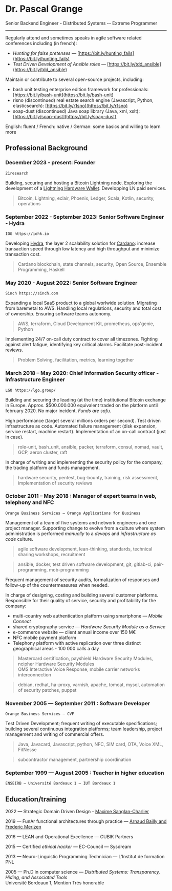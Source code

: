 Dr. Pascal Grange
=================

Senior Backend Engineer - Distributed Systems -- Extreme Programmer

<!--
> <email> phone number \
> postal address
-->

---

Regularly attend and sometimes speaks in agile software related conferences including (in french):

* *Hunting for false pretenses* — [https://bit.ly/hunting_fails](https://bit.ly/hunting_fails)
* *Test Driven Development of Ansible roles* — [https://bit.ly/tdd_ansible](https://bit.ly/tdd_ansible)

Maintain or contribute to several open-source projects, including:

* bash unit testing enterprise edition framework for professionals: [https://bit.ly/bash-unit](https://bit.ly/bash-unit)
* risno (discontinued) real estate search engine (Javascript, Python, elasticsearch): [https://bit.ly/r1sno](https://bit.ly/r1sno)
* soap-dust (discontinued) Java soap library (Java, xml, xslt): [https://bit.ly/soap-dust](https://bit.ly/soap-dust)

English: fluent / French: native / German: some basics and willing to learn more

Professional Background
-----------------------

### December 2023 - present: Founder

    21research

Building, securing and hosting a Bitcoin Lightning node. Exploring the development of a [Lightning Hardware Wallet](https://delvingbitcoin.org/t/lightning-hardware-wallet/555). Developping LN paid services.

> Bitcoin, Lightning, eclair, Phoenix, Ledger, Scala, Kotlin, security, operations


### September 2022 - September 2023: Senior Software Engineer - Hydra

    IOG https://iohk.io

Developing [Hydra](http://github.com/input-output-hk/hydra/), the layer 2 scalability solution for [Cardano](https://cardano.org): increase transaction speed through low latency and high throughput and minimize transaction cost.

> Cardano blockchain, state channels, security, Open Source, Ensemble Programming, Haskell

### May 2020 - August 2022: Senior Software Engineer

    Sinch https://sinch.com

Expanding a local SaaS product to a global worlwide solution. Migrating from baremetal to AWS. Handling local regulations, security and total cost of ownership. Ensuring software teams autonomy.

> AWS, terraform, Cloud Development Kit, prometheus, ops'genie, Python

Implementing 24/7 on-call duty contract to cover all timezones. Fighting against alert fatigue, identifying key critical alarms. Facilitate post-incident reviews.

> Problem Solving, facilitation, metrics, learning together

### March 2018 – May 2020: Chief Information Security officer - Infrastructure Engineer

    LGO https://lgo.group/

Building and securing the leading (at the time) institutional Bitcoin exchange in Europe.
Approx. $500.000.000 equivalent traded on the platform until february 2020.
No major incident. *Funds are safu*.

High performance (target several millions orders per second).
Test driven infrastructure as code.
Automated failure management (disk expansion, service restart, machine restart).
Implementation of an on-call contract (just in case).

> role-unit, bash_unit, ansible, packer, terraform, consul, nomad, vault, GCP, aeron cluster, raft

In charge of writing and implementing the security policy for the company, the
trading platform and funds management.

> hardware security, pentest, bug-bounty, training, risk assessment,
> implementation of security reviews

### October 2011 – May 2018 : Manager of expert teams in web, telephony and NFC

    Orange Business Services — Orange Applications for Business

Management of a team of five systems and network engineers and one project manager.
Supporting change to evolve from a culture where system administration is performed
*manually* to a *devops* and *infrastructure as code* culture.

> agile software development, lean-thinking, standards, technical sharing workshops,
> recruitment

> ansible, docker, test driven software development, git, gitlab-ci,
> pair-programming, mob-programming

Frequent management of security audits, formalization of responses and follow-up of the
countermeasures when needed.

<!-- p style="break-before: page;" -->
In charge of designing, costing and building several customer platforms.
Responsible for their quality of service, security and profitability for the company:
<!-- /p -->

* multi-country web authentication platform using smartphone — *Mobile Connect*
* shared cryptography service — *Hardware Security Module as a Service*
* e-commerce website — client annual income over 150 M€
* NFC mobile payment platform
* Telephony platform with active replication over three distinct geographical areas - 100 000 calls a day

> Mastercard certification,
> payshield Hardware Security Modules,
> ncipher Hardware Security Modules \
> OMS Interactive Voice Response,
> mobile carrier networks interconnection

> debian, redhat, ha-proxy, varnish,
> apache, tomcat, mysql,
> automation of security patches,
> puppet


### November 2005 — September 2011 : Software Developer

    Orange Business Services — CVF

Test Driven Development;
frequent writing of executable specifications;
building several continuous integration platforms;
team leadership, project management and writing of commercial offers.

> Java, Javacard, Javascript, python, NFC, SIM card, OTA, Voice XML, FitNesse

> subcontractor management, partnership coordination

### September 1999 — August 2005 : Teacher in higher education

    ENSEIRB — Université Bordeaux 1 — IUT Bordeaux 1

Education/training
------------------

2022 — Strategic Domain Driven Design - [Maxime Sanglan-Charlier](https://bit.ly/ddd-tra1ning)

2019 — FunAr functional architectures through practice — [Arnaud Bailly and Frederic Merizen](https://bit.ly/FunAr)

2016 — LEAN and Operational Excellence — CUBIK Partners

2015 — Certified *ethical hacker* — EC-Council — Sysdream

2013 — Neuro-Linguistic Programming Technician — L'Institut de formation PNL

2005 — Ph.D in computer science — *Distributed Systems: Transparency, Hiding, and Associated Tools*\
Université Bordeaux 1, Mention Trés honorable
